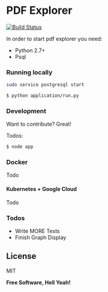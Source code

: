 # PDF Explorer

 [![Build Status](https://travis-ci.org/joemccann/dillinger.svg?branch=master)](https://travis-ci.org/joemccann/dillinger)

In order to start pdf explorer you need:

  - Python 2.7+
  - Psql
  
### Running locally


```sh
sudo service postgresql start
```

```sh
$ python application/run.py
```

### Development

Want to contribute? Great!

Todos:
```sh
$ node app
```


### Docker
Todo

#### Kubernetes + Google Cloud
Todo

### Todos

 - Write MORE Tests
 - Finish Graph Display

License
----

MIT


**Free Software, Hell Yeah!**
